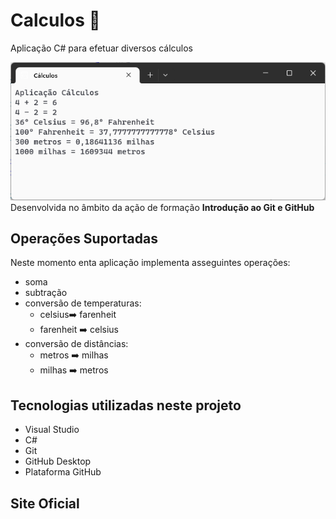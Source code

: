 # Calculos :1234:
Aplicação C# para efetuar diversos cálculos

![Aplicação Cálculos](aplicacao-calculos.png)
Desenvolvida no âmbito da ação de formação **Introdução ao Git e GitHub**

## Operações Suportadas

Neste momento enta aplicação implementa asseguintes operações:
- soma
- subtração
- conversão de temperaturas:
    - celsius:arrow_right: farenheit
    - farenheit :arrow_right: celsius
- conversão de distâncias:
    - metros :arrow_right: milhas
    - milhas :arrow_right: metros

## Tecnologias utilizadas neste projeto
- Visual Studio
- C#
- Git
- GitHub Desktop
- Plataforma GitHub

## Site Oficial
